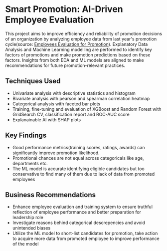 # Smart Promotion: AI-Driven Employee Evaluation

This project aims to improve efficiency and reliability of promotion decisions of an organization by analyzing employee data from last year's promotion cycle(source: [Employees Evaluation for Promotion](https://www.kaggle.com/datasets/muhammadimran112233/employees-evaluation-for-promotion)). Explanatory Data Analysis and Machine Learning modelling are performed to identify key factors of promotions and make promotion predictions based on these factors. Insights from both EDA and ML models are aligned to make recommendations for future promotion-relevant practices.

## **Techniques Used**
- Univariate analysis with descriptive statistics and histogram
- Bivariate analysis with pearson and spearman correlation heatmap
- Categorical analysis with faceted bar plots
- Training, fine-tuning and evaluation of XGBoost and Random Forest with GridSearch CV, classification report and ROC-AUC score
- Explanainable AI with SHAP plots

## **Key Findings**
- Good performance metrics(training scores, ratings, awards) can significantly improve promotion likelihood.
- Promotional chances are not equal across categoricals like age, departments etc.
- The ML model is accurate identifying eligible candidates but too conservative to find many of them due to lack of data from promoted employees

## **Business Recommendations**
- Enhance employee evaluation and training system to ensure truthful reflection of employee performance and better preparation for leadership role
- Investigate reasons behind categorical descrepencies and avoid unintended biases
- Utilize the ML model to short-list candidates for promotion, take action to acquire more data from promoted employee to improve performance of the model

